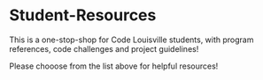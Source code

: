 # Student-Resources
This is a one-stop-shop for Code Louisville students, with program references, code challenges and project guidelines!

Please chooose from the list above for helpful resources!
